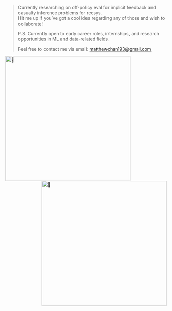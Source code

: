 > Currently researching on off-policy eval for implicit feedback and casualty inference problems for recsys.\
> Hit me up if you’ve got a cool idea regarding any of those and wish to collaborate! 
>
> P.S. Currently open to early career roles, internships, and research opportunities in ML and data-related fields.
> 
> Feel free to contact me via email: [matthewchan193@gmail.com](mailto:matthewchan193@gmail.com)

[<img align="left" width="390" alt="🦑" src="https://gist.githubusercontent.com/polarbear333/fd6cc5f724161bd2c08d9a9b94e2cfd4/raw/github-metrics-left.svg">](#)
[<img align="right" width="390" alt="🦑" src="https://gist.githubusercontent.com/polarbear333/fd6cc5f724161bd2c08d9a9b94e2cfd4/raw/github-metrics-right.svg">](#)



